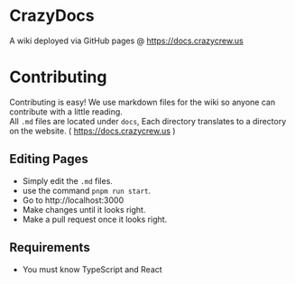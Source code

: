 # CrazyDocs
A wiki deployed via GitHub pages @ https://docs.crazycrew.us

# Contributing
Contributing is easy! We use markdown files for the wiki so anyone can contribute with a little reading.<br>
All `.md` files are located under `docs`, Each directory translates to a directory on the website. ( https://docs.crazycrew.us )

## Editing Pages
* Simply edit the `.md` files.
* use the command `pnpm run start`.
* Go to http://localhost:3000
* Make changes until it looks right.
* Make a pull request once it looks right.

## Requirements
* You must know TypeScript and React

